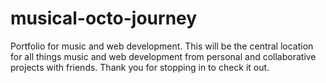 # musical-octo-journey
Portfolio for music and web development.
This will be the central location for all things music and web development from personal and collaborative projects with friends. Thank you for stopping in to check it out. 
